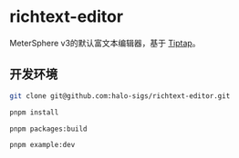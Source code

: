 # richtext-editor

MeterSphere v3的默认富文本编辑器，基于 [Tiptap](https://github.com/ueberdosis/tiptap)。

## 开发环境

```bash
git clone git@github.com:halo-sigs/richtext-editor.git
```

```bash
pnpm install 

pnpm packages:build

pnpm example:dev
```
